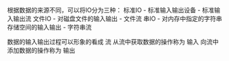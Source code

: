 根据数据的来源不同，可以将IO分为三种：
标准IO - 标准输入输出设备 - 标准输入输出流
文件IO - 对磁盘文件的输入输出 - 文件流
串IO - 对内存中指定的字符串存储空间的输入输出 - 字符串流

数据的输入输出过程可以形象的看成 流
从流中获取数据的操作称为 输入
向流中添加数据的操作称为 输出
